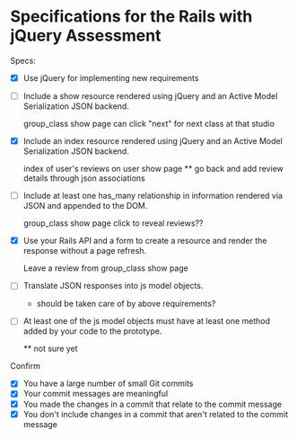 # Specifications for the Rails with jQuery Assessment

Specs:
- [x] Use jQuery for implementing new requirements
- [ ] Include a show resource rendered using jQuery and an Active Model Serialization JSON backend.

    group_class show page can click "next" for next class at that studio

- [x] Include an index resource rendered using jQuery and an Active Model Serialization JSON backend.

    index of user's reviews on user show page
    ** go back and add review details through json associations

- [ ] Include at least one has_many relationship in information rendered via JSON and appended to the DOM.

    group_class show page click to reveal reviews??

- [x] Use your Rails API and a form to create a resource and render the response without a page refresh.

    Leave a review from group_class show page

- [ ] Translate JSON responses into js model objects.

    * should be taken care of by above requirements?

- [ ] At least one of the js model objects must have at least one method added by your code to the prototype.

    ** not sure yet

Confirm
- [x] You have a large number of small Git commits
- [x] Your commit messages are meaningful
- [x] You made the changes in a commit that relate to the commit message
- [x] You don't include changes in a commit that aren't related to the commit message
